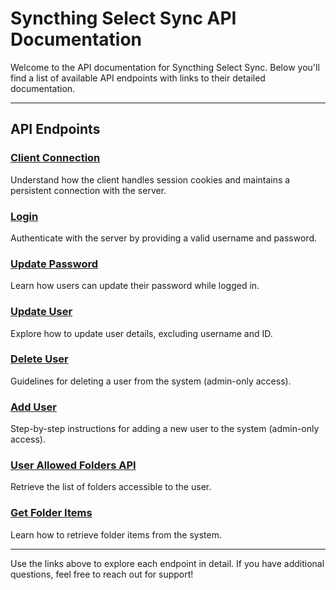 # Syncthing Select Sync API Documentation

Welcome to the API documentation for Syncthing Select Sync. Below you'll find a list of available API endpoints with links to their detailed documentation.

---

## API Endpoints

### [Client Connection](client_connection.md)  
Understand how the client handles session cookies and maintains a persistent connection with the server.

### [Login](login.md)  
Authenticate with the server by providing a valid username and password.

### [Update Password](update-password.md)  
Learn how users can update their password while logged in.

### [Update User](update-user.md)  
Explore how to update user details, excluding username and ID.

### [Delete User](delete-user.md)  
Guidelines for deleting a user from the system (admin-only access).

### [Add User](add-user.md)  
Step-by-step instructions for adding a new user to the system (admin-only access).

### [User Allowed Folders API](get-allowed-folders.md)  
Retrieve the list of folders accessible to the user.

### [Get Folder Items](get-ssss-items.md)  
Learn how to retrieve folder items from the system.

---

Use the links above to explore each endpoint in detail. If you have additional questions, feel free to reach out for support!
